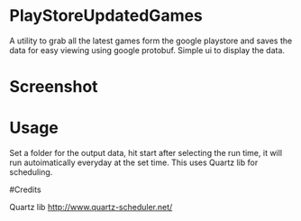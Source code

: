 # PlayStoreUpdatedGames
A utility to grab all the latest games form the google playstore and saves the data for easy viewing using google protobuf. 
Simple ui to display the data. 

# Screenshot



# Usage 

Set a folder for the output data, hit start after selecting the run time, it will run autoimatically everyday at the set time. 
This uses Quartz lib for scheduling. 

#Credits 

Quartz lib http://www.quartz-scheduler.net/

